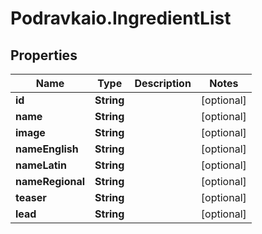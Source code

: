 # Podravkaio.IngredientList

## Properties
Name | Type | Description | Notes
------------ | ------------- | ------------- | -------------
**id** | **String** |  | [optional] 
**name** | **String** |  | [optional] 
**image** | **String** |  | [optional] 
**nameEnglish** | **String** |  | [optional] 
**nameLatin** | **String** |  | [optional] 
**nameRegional** | **String** |  | [optional] 
**teaser** | **String** |  | [optional] 
**lead** | **String** |  | [optional] 


